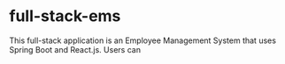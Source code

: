 # full-stack-ems
This full-stack application is an Employee Management System that uses Spring Boot and React.js. Users can 
